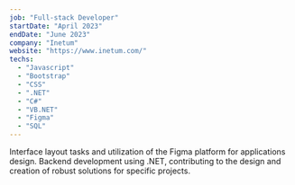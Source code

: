 ```yaml
---
job: "Full-stack Developer"
startDate: "April 2023"
endDate: "June 2023"
company: "Inetum"
website: "https://www.inetum.com/"
techs:
  - "Javascript"
  - "Bootstrap"
  - "CSS"
  - ".NET"
  - "C#"
  - "VB.NET"
  - "Figma"
  - "SQL"
---
```


Interface layout tasks and utilization of the Figma platform for applications design. Backend development using .NET, contributing to the design and creation of robust solutions for specific projects.
